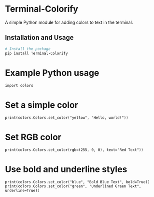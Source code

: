 # Terminal-Colorify

A simple Python module for adding colors to text in the terminal.

## Installation and Usage

```bash
# Install the package
pip install Terminal-Colorify
```

# Example Python usage
```
import colors
```

# Set a simple color
```
print(colors.Colors.set_color("yellow", "Hello, world!"))
```

# Set RGB color
```
print(colors.Colors.set_color(rgb=(255, 0, 0), text="Red Text"))
```

# Use bold and underline styles
```
print(colors.Colors.set_color("blue", "Bold Blue Text", bold=True))
print(colors.Colors.set_color("green", "Underlined Green Text", underline=True))
```